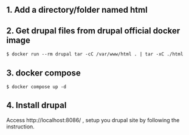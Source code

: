 ## 1. Add a directory/folder named html


## 2. Get drupal files from drupal official docker image
```$ docker run --rm drupal tar -cC /var/www/html . | tar -xC ./html```

## 3. docker compose  
```$ docker compose up -d```

## 4. Install drupal
Access http://localhost:8086/ , setup you drupal site by following the instruction.